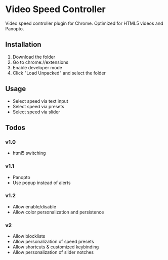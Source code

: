 # Video Speed Controller
Video speed controller plugin for Chrome. Optimized for HTML5 videos and Panopto.

## Installation
1. Download the folder
2. Go to chrome://extensions
3. Enable developer mode
4. Click "Load Unpacked" and select the folder

## Usage
- Select speed via text input
- Select speed via presets
- Select speed via slider

## Todos
### v1.0
- html5 switching

### v1.1
- Panopto
- Use popup instead of alerts

### v1.2
- Allow enable/disable
- Allow color personalization and persistence

### v2
- Allow blocklists
- Allow personalization of speed presets
- Allow shortcuts & customized keybinding
- Allow personalization of slider notches